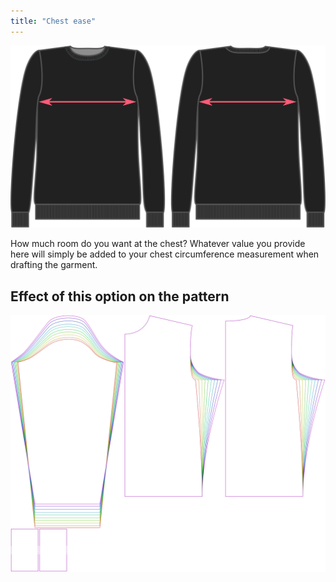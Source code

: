 ```yaml
---
title: "Chest ease"
---
```


![Chest ease](chestease.svg)

How much room do you want at the chest?
Whatever value you provide here will simply be added to your chest circumference measurement when drafting the garment.

## Effect of this option on the pattern

![This image shows the effect of this option by superimposing several variants that have a different value for this option](sven_chestease_sample.svg "Effect of this option on the pattern")
